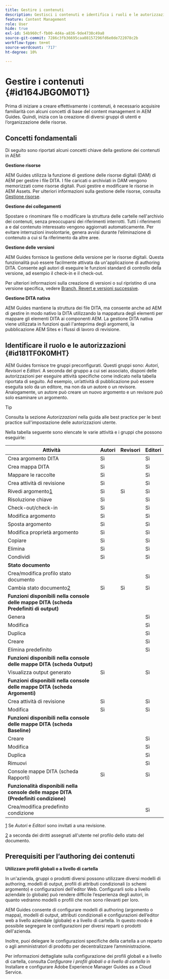 ```yaml
---
title: Gestire i contenuti
description: Gestisci i contenuti e identifica i ruoli e le autorizzazioni in AEM Guides. Scopri i concetti chiave della gestione dei contenuti e dell’utilizzo dei profili a livello globale o di cartella.
feature: Content Management
role: User
hide: true
exl-id: 54b960cf-fb00-4d4a-a836-9de4738c49a8
source-git-commit: 7286c3fb36695caa08157296fd6e0de722078c2b
workflow-type: tm+mt
source-wordcount: '717'
ht-degree: 10%

---
```


# Gestire i contenuti {#id164JBG0M0T1}

Prima di iniziare a creare effettivamente i contenuti, è necessario acquisire familiarità con alcuni concetti di base del content management in AEM Guides. Quindi, inizia con la creazione di diversi gruppi di utenti e l’organizzazione delle risorse.

## Concetti fondamentali

Di seguito sono riportati alcuni concetti chiave della gestione dei contenuti in AEM:

**Gestione risorse**

AEM Guides utilizza la funzione di gestione delle risorse digitali (DAM) di AEM per gestire i file DITA. I file caricati o archiviati in DAM vengono memorizzati come risorse digitali. Puoi gestire e modificare le risorse in AEM Assets. Per ulteriori informazioni sulla gestione delle risorse, consulta [Gestione risorse](https://experienceleague.adobe.com/docs/experience-manager-cloud-service/content/assets/manage/manage-digital-assets.html?lang=en).

**Gestione dei collegamenti**

Spostare o rinominare file o modificare la struttura delle cartelle nell&#39;archivio dei contenuti, senza preoccuparsi dei riferimenti interrotti. Tutti i riferimenti a e dal contenuto interessato vengono aggiornati automaticamente. Per evitare interruzioni involontarie, genera avvisi durante l’eliminazione di contenuto a cui si fa riferimento da altre aree.

**Gestione delle versioni**

AEM Guides fornisce la gestione della versione per le risorse digitali. Questa funzionalità può essere facilmente attivata da un&#39;applicazione di authoring DITA. Consente agli autori di eseguire le funzioni standard di controllo della versione, ad esempio il check-in e il check-out.

Per ulteriori informazioni sulla creazione di versioni o sul ripristino di una versione specifica, vedere [Branch, Revert e versioni successive](web-editor-preview-topics.md#id193PG0Y051X).

**Gestione DITA nativa**

AEM Guides mantiene la struttura dei file DITA, ma consente anche ad AEM di gestire in modo nativo la DITA utilizzando la mappatura degli elementi per mappare gli elementi DITA ai componenti AEM. La gestione DITA nativa viene utilizzata in funzioni quali l&#39;anteprima degli argomenti, la pubblicazione AEM Sites e i flussi di lavoro di revisione.

## Identificare il ruolo e le autorizzazioni {#id181TF0K0MHT}

AEM Guides fornisce tre gruppi preconfigurati. Questi gruppi sono: *Autori*, *Revisori* e *Editori*. A seconda del gruppo a cui sei associato, disponi delle autorizzazioni per eseguire attività specifiche come indicato nella tabella riportata di seguito. Ad esempio, un’attività di pubblicazione può essere eseguita solo da un editore, ma non da un autore o un revisore. Analogamente, un autore può creare un nuovo argomento e un revisore può solo esaminare un argomento.

>[!TIP]
>
> Consulta la sezione *Autorizzazioni* nella guida alle best practice per le best practice sull&#39;impostazione delle autorizzazioni utente.

Nella tabella seguente sono elencate le varie attività e i gruppi che possono eseguirle:

| Attività | Autori | Revisori | Editori |
|----|-------|---------|----------|
| Crea argomento DITA | Sì |   | Sì |
| Crea mappa DITA | Sì |   | Sì |
| Mappare le raccolte | Sì |   | Sì |
| Crea attività di revisione | Sì |   | Sì |
| Rivedi argomento[1](#fntarg_1) | Sì | Sì | Sì |
| Risoluzione chiave | Sì |   | Sì |
| Check-out/check-in | Sì |   | Sì |
| Modifica argomento | Sì |   | Sì |
| Sposta argomento | Sì |   | Sì |
| Modifica proprietà argomento | Sì |   | Sì |
| Copiare | Sì |   | Sì |
| Elimina | Sì |   | Sì |
| Condividi | Sì |   | Sì |
| **Stato documento** |
| Crea/modifica profilo stato documento |   |   | Sì |
| Cambia stato documento[2](#fntarg_2) | Sì | Sì | Sì |
| **Funzioni disponibili nella console delle mappe DITA \(scheda Predefiniti di output\)** |
| Genera |   |   | Sì |
| Modifica |   |   | Sì |
| Duplica |   |   | Sì |
| Creare |   |   | Sì |
| Elimina predefinito |   |   | Sì |
| **Funzioni disponibili nella console delle mappe DITA \(scheda Output\)** |
| Visualizza output generato | Sì |   | Sì |
| **Funzioni disponibili nella console delle mappe DITA \(scheda Argomenti\)** |
| Crea attività di revisione | Sì |   | Sì |
| Modifica | Sì |   | Sì |
| **Funzioni disponibili nella console delle mappe DITA \(scheda Baseline\)** |
| Creare |   |   | Sì |
| Modifica |   |   | Sì |
| Duplica |   |   | Sì |
| Rimuovi |   |   | Sì |
| Console mappe DITA \(scheda Rapporti\) | Sì |   | Sì |
| **Funzionalità disponibili nella console delle mappe DITA \(Predefiniti condizione\)** |
| Crea/modifica predefinito condizione |   |   | Sì |

[1](#fnsrc_1) Se *Autori* e *Editori* sono invitati a una revisione.

[2](#fnsrc_2) a seconda dei diritti assegnati all&#39;utente nel profilo dello stato del documento.

## Prerequisiti per l’authoring dei contenuti

**Utilizzare profili globali o a livello di cartella**

In un&#39;azienda, gruppi o prodotti diversi possono utilizzare diversi modelli di authoring, modelli di output, profili di attributi condizionali \(o schemi argomento\) e configurazioni dell&#39;editor Web. Configurarli solo a livello aziendale (o globale) può rendere difficile l’esperienza degli autori, in quanto vedranno modelli o profili che non sono rilevanti per loro.

AEM Guides consente di configurare modelli di authoring (argomento o mappa\), modelli di output, attributi condizionali e configurazioni dell’editor web a livello aziendale (globale\) e a livello di cartella. In questo modo è possibile segregare le configurazioni per diversi reparti o prodotti dell&#39;azienda.

Inoltre, puoi delegare le configurazioni specifiche della cartella a un reparto o agli amministratori di prodotto per decentralizzare l’amministrazione.

Per informazioni dettagliate sulla configurazione dei profili globali e a livello di cartella, consulta *Configurare i profili globali o a livello di cartella* in Installare e configurare Adobe Experience Manager Guides as a Cloud Service.
